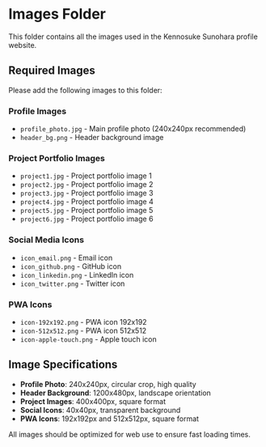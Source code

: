 # Images Folder

This folder contains all the images used in the Kennosuke Sunohara profile website.

## Required Images

Please add the following images to this folder:

### Profile Images
- `profile_photo.jpg` - Main profile photo (240x240px recommended)
- `header_bg.png` - Header background image

### Project Portfolio Images
- `project1.jpg` - Project portfolio image 1
- `project2.jpg` - Project portfolio image 2
- `project3.jpg` - Project portfolio image 3
- `project4.jpg` - Project portfolio image 4
- `project5.jpg` - Project portfolio image 5
- `project6.jpg` - Project portfolio image 6

### Social Media Icons
- `icon_email.png` - Email icon
- `icon_github.png` - GitHub icon
- `icon_linkedin.png` - LinkedIn icon
- `icon_twitter.png` - Twitter icon

### PWA Icons
- `icon-192x192.png` - PWA icon 192x192
- `icon-512x512.png` - PWA icon 512x512
- `icon-apple-touch.png` - Apple touch icon

## Image Specifications

- **Profile Photo**: 240x240px, circular crop, high quality
- **Header Background**: 1200x480px, landscape orientation
- **Project Images**: 400x400px, square format
- **Social Icons**: 40x40px, transparent background
- **PWA Icons**: 192x192px and 512x512px, square format

All images should be optimized for web use to ensure fast loading times.

